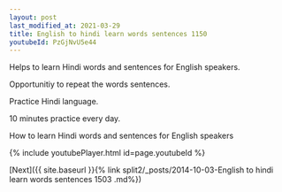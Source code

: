 ```yaml
---
layout: post
last_modified_at: 2021-03-29
title: English to hindi learn words sentences 1150 
youtubeId: PzGjNvU5e44
---
```

 
 
Helps to learn Hindi words and sentences for English speakers.

Opportunitiy to repeat the words sentences. 

Practice Hindi language. 
 
10 minutes practice every day. 
 
How to learn Hindi words and sentences for English speakers 
 
{% include youtubePlayer.html id=page.youtubeId %}
 
 
[Next]({{ site.baseurl }}{% link  split2/_posts/2014-10-03-English to hindi learn words sentences 1503 .md%})
 

